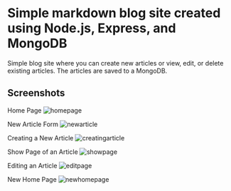 # Simple markdown blog site created using Node.js, Express, and MongoDB
Simple blog site where you can create new articles or view, edit, or delete existing articles. The articles are saved to a MongoDB.


## Screenshots
Home Page
![homepage](https://i.imgur.com/Bakznje.png)

New Article Form
![newarticle](https://i.imgur.com/w7OW6v4.png)

Creating a New Article
![creatingarticle](https://i.imgur.com/fdu3ils.png)

Show Page of an Article
![showpage](https://i.imgur.com/tUOzCWT.png)

Editing an Article
![editpage](https://i.imgur.com/DuQLYS0.png)

New Home Page
![newhomepage](https://i.imgur.com/D4aWkLk.png)
